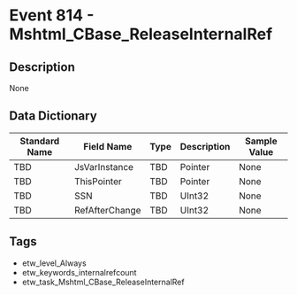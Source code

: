 # Event 814 - Mshtml_CBase_ReleaseInternalRef

## Description
None

## Data Dictionary
|Standard Name|Field Name|Type|Description|Sample Value|
|---|---|---|---|---|
|TBD|JsVarInstance|TBD|Pointer|None|None|
|TBD|ThisPointer|TBD|Pointer|None|None|
|TBD|SSN|TBD|UInt32|None|None|
|TBD|RefAfterChange|TBD|UInt32|None|None|

## Tags
* etw_level_Always
* etw_keywords_internalrefcount
* etw_task_Mshtml_CBase_ReleaseInternalRef